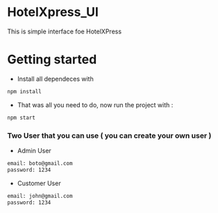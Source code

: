 # HotelXpress_UI

This is simple interface foe HotelXPress 

# Getting started

- Install all dependeces with 
```sh
npm install  
```

- That was all you need to do, now run the project with :

```sh
npm start 
```

### Two User that you can use ( you can create your own user )

- Admin User

```sh
email: boto@gmail.com
password: 1234
```

- Customer User

```sh
email: john@gmail.com
password: 1234
```
